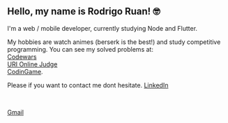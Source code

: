 ## Hello, my name is Rodrigo Ruan! :nerd_face:

I'm a web / mobile developer, currently studying Node and Flutter.

My hobbies are watch animes (berserk is the best!) and study competitive programming.
You can see my solved problems at:
<br/>
[Codewars](https://www.codewars.com/users/rodrigo%20ruan)
<br/>
[URI Online Judge](https://www.beecrowd.com.br/judge/pt/profile/544334)
<br/>
[CodinGame](https://www.codingame.com/profile/72398efce9e8fff752e10af0f47415381021524).

Please if you want to contact me dont hesitate.
[LinkedIn](https://www.linkedin.com/in/rodrigo-ruan/)

<br/>

[Gmail](mailto:rodrigopython16@gmail.com)
